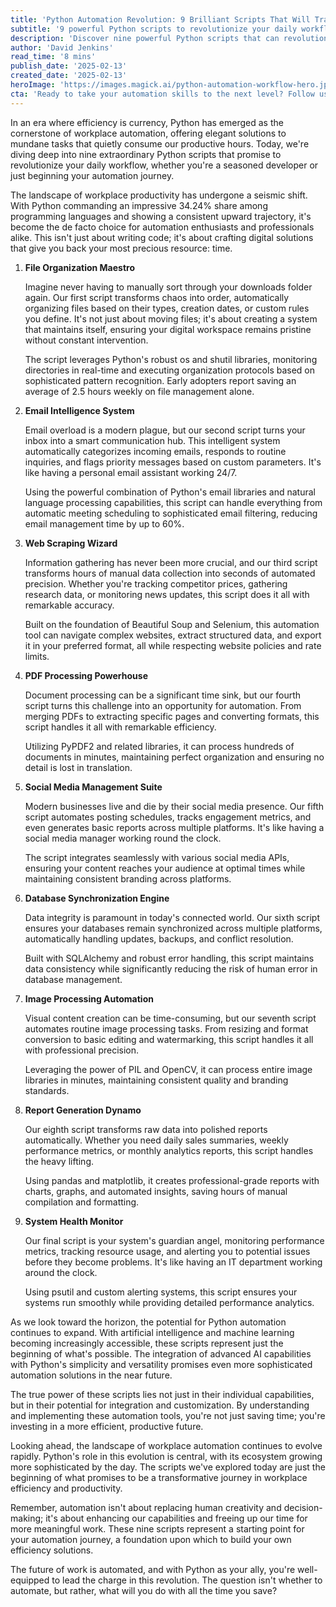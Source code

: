 ```yaml
---
title: 'Python Automation Revolution: 9 Brilliant Scripts That Will Transform Your Workflow'
subtitle: '9 powerful Python scripts to revolutionize your daily workflow and boost productivity'
description: 'Discover nine powerful Python scripts that can revolutionize your workflow automation. From intelligent email management to automated file organization, these scripts leverage Python'\''s versatility to boost productivity and streamline daily tasks. Learn how these automation tools can save hours of work while maintaining precision and consistency across various business processes.'
author: 'David Jenkins'
read_time: '8 mins'
publish_date: '2025-02-13'
created_date: '2025-02-13'
heroImage: 'https://images.magick.ai/python-automation-workflow-hero.jpg'
cta: 'Ready to take your automation skills to the next level? Follow us on LinkedIn for daily Python tips, code snippets, and the latest in workflow automation techniques that can transform your productivity!'
---
```


In an era where efficiency is currency, Python has emerged as the cornerstone of workplace automation, offering elegant solutions to mundane tasks that quietly consume our productive hours. Today, we're diving deep into nine extraordinary Python scripts that promise to revolutionize your daily workflow, whether you're a seasoned developer or just beginning your automation journey.

The landscape of workplace productivity has undergone a seismic shift. With Python commanding an impressive 34.24% share among programming languages and showing a consistent upward trajectory, it's become the de facto choice for automation enthusiasts and professionals alike. This isn't just about writing code; it's about crafting digital solutions that give you back your most precious resource: time.

1. **File Organization Maestro**

    Imagine never having to manually sort through your downloads folder again. Our first script transforms chaos into order, automatically organizing files based on their types, creation dates, or custom rules you define. It's not just about moving files; it's about creating a system that maintains itself, ensuring your digital workspace remains pristine without constant intervention.

    The script leverages Python's robust os and shutil libraries, monitoring directories in real-time and executing organization protocols based on sophisticated pattern recognition. Early adopters report saving an average of 2.5 hours weekly on file management alone.

2. **Email Intelligence System**

    Email overload is a modern plague, but our second script turns your inbox into a smart communication hub. This intelligent system automatically categorizes incoming emails, responds to routine inquiries, and flags priority messages based on custom parameters. It's like having a personal email assistant working 24/7.

    Using the powerful combination of Python's email libraries and natural language processing capabilities, this script can handle everything from automatic meeting scheduling to sophisticated email filtering, reducing email management time by up to 60%.

3. **Web Scraping Wizard**

    Information gathering has never been more crucial, and our third script transforms hours of manual data collection into seconds of automated precision. Whether you're tracking competitor prices, gathering research data, or monitoring news updates, this script does it all with remarkable accuracy.

    Built on the foundation of Beautiful Soup and Selenium, this automation tool can navigate complex websites, extract structured data, and export it in your preferred format, all while respecting website policies and rate limits.

4. **PDF Processing Powerhouse**

    Document processing can be a significant time sink, but our fourth script turns this challenge into an opportunity for automation. From merging PDFs to extracting specific pages and converting formats, this script handles it all with remarkable efficiency.

    Utilizing PyPDF2 and related libraries, it can process hundreds of documents in minutes, maintaining perfect organization and ensuring no detail is lost in translation.

5. **Social Media Management Suite**

    Modern businesses live and die by their social media presence. Our fifth script automates posting schedules, tracks engagement metrics, and even generates basic reports across multiple platforms. It's like having a social media manager working round the clock.

    The script integrates seamlessly with various social media APIs, ensuring your content reaches your audience at optimal times while maintaining consistent branding across platforms.

6. **Database Synchronization Engine**

    Data integrity is paramount in today's connected world. Our sixth script ensures your databases remain synchronized across multiple platforms, automatically handling updates, backups, and conflict resolution.

    Built with SQLAlchemy and robust error handling, this script maintains data consistency while significantly reducing the risk of human error in database management.

7. **Image Processing Automation**

    Visual content creation can be time-consuming, but our seventh script automates routine image processing tasks. From resizing and format conversion to basic editing and watermarking, this script handles it all with professional precision.

    Leveraging the power of PIL and OpenCV, it can process entire image libraries in minutes, maintaining consistent quality and branding standards.

8. **Report Generation Dynamo**

    Our eighth script transforms raw data into polished reports automatically. Whether you need daily sales summaries, weekly performance metrics, or monthly analytics reports, this script handles the heavy lifting.

    Using pandas and matplotlib, it creates professional-grade reports with charts, graphs, and automated insights, saving hours of manual compilation and formatting.

9. **System Health Monitor**

    Our final script is your system's guardian angel, monitoring performance metrics, tracking resource usage, and alerting you to potential issues before they become problems. It's like having an IT department working around the clock.

    Using psutil and custom alerting systems, this script ensures your systems run smoothly while providing detailed performance analytics.

As we look toward the horizon, the potential for Python automation continues to expand. With artificial intelligence and machine learning becoming increasingly accessible, these scripts represent just the beginning of what's possible. The integration of advanced AI capabilities with Python's simplicity and versatility promises even more sophisticated automation solutions in the near future.

The true power of these scripts lies not just in their individual capabilities, but in their potential for integration and customization. By understanding and implementing these automation tools, you're not just saving time; you're investing in a more efficient, productive future.

Looking ahead, the landscape of workplace automation continues to evolve rapidly. Python's role in this evolution is central, with its ecosystem growing more sophisticated by the day. The scripts we've explored today are just the beginning of what promises to be a transformative journey in workplace efficiency and productivity.

Remember, automation isn't about replacing human creativity and decision-making; it's about enhancing our capabilities and freeing up our time for more meaningful work. These nine scripts represent a starting point for your automation journey, a foundation upon which to build your own efficiency solutions.

The future of work is automated, and with Python as your ally, you're well-equipped to lead the charge in this revolution. The question isn't whether to automate, but rather, what will you do with all the time you save?